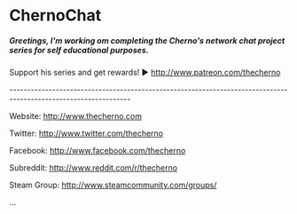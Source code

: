 ChernoChat
==========

<h5>Greetings, I'm working om completing the Cherno's network chat project series for self educational purposes.</h6>

Support his series and get rewards! ► http://www.patreon.com/thecherno

----------------------------------------­----------------------------------------­--------------------------------

Website: http://www.thecherno.com

Twitter: http://www.twitter.com/thecherno

Facebook: http://www.facebook.com/thecherno

Subreddit: http://www.reddit.com/r/thecherno

Steam Group: http://www.steamcommunity.com/groups/

...

